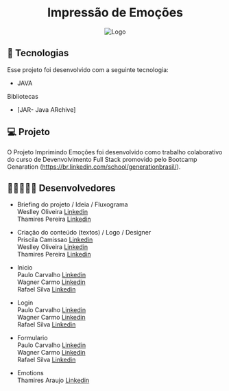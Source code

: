 <h1 align="center"> Impressão de Emoções  </h1>
<p align="center">
  <img alt="Logo" src="#">
</p>

## 🚀 Tecnologias

Esse projeto foi desenvolvido com a seguinte tecnologia:

- JAVA

Bibliotecas

- [JAR- Java ARchive]

## 💻 Projeto 

O Projeto Imprimindo Emoções foi desenvolvido como trabalho colaborativo do curso de Devenvolvimento Full Stack promovido pelo Bootcamp Genaration (https://br.linkedin.com/school/generationbrasil/).

## 🧑🏾‍🤝‍🧑🏿 Desenvolvedores

- Briefing do projeto / Ideia / Fluxograma <br> 
Weslley Oliveira [Linkedin](#) <br>
Thamires Pereira [Linkedin](#) <br>


- Criação do conteúdo (textos) / Logo / Designer <br>
Priscila Camissao [Linkedin](#) <br>
Weslley Oliveira [Linkedin](#) <br>
Thamires Pereira [Linkedin](#) <br>

- Inicio <br>
Paulo Carvalho [Linkedin](https://www.linkedin.com/in/paulo-carvalho/) <br>
Wagner Carmo [Linkedin](#) <br>
Rafael Silva [Linkedin](#) <br>

- Login <br>
Paulo Carvalho [Linkedin](https://www.linkedin.com/in/paulo-carvalho/) <br>
Wagner Carmo [Linkedin](#) <br>
Rafael Silva [Linkedin](#) <br>

- Formulario <br>
Paulo Carvalho [Linkedin](https://www.linkedin.com/in/paulo-carvalho/) <br>
Wagner Carmo [Linkedin](#) <br>
Rafael Silva [Linkedin](#) <br>

- Emotions <br>
Thamires Araujo [Linkedin](https://www.linkedin.com/in/thamires-pereira-araujo/) <br>

